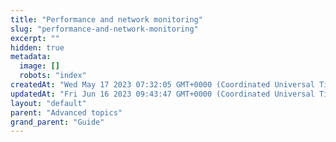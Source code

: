 ```yaml
---
title: "Performance and network monitoring"
slug: "performance-and-network-monitoring"
excerpt: ""
hidden: true
metadata: 
  image: []
  robots: "index"
createdAt: "Wed May 17 2023 07:32:05 GMT+0000 (Coordinated Universal Time)"
updatedAt: "Fri Jun 16 2023 09:43:47 GMT+0000 (Coordinated Universal Time)"
layout: "default"
parent: "Advanced topics"
grand_parent: "Guide"
---
```

